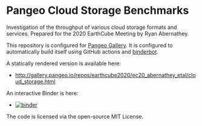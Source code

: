 # Pangeo Cloud Storage Benchmarks

Investigation of the throughput of various cloud storage formats and services.
Prepared for the 2020 EarthCube Meeting by Ryan Abernathey.

This repository is configured for [Pangeo Gallery](http://gallery.pangeo.io/).
It is configured to automatically build itself using GitHub actions and
[binderbot](https://github.com/pangeo-gallery/binderbot).

A statically rendered version is available here:
- <http://gallery.pangeo.io/repos/earthcube2020/ec20_abernathey_etal/cloud_storage.html>

An interactive Binder is here:
- [![binder](https://mybinder.org/badge_logo.svg?style=flat-square)](https://binder.pangeo.io/v2/gh/pangeo-gallery/default-binder/master/?urlpath=git-pull?repo=https://github.com/earthcube2020/ec20_abernathey_etal%26amp%3Burlpath=lab/tree/ec20_abernathey_etal/cloud_storage.ipynb%3Fautodecode)

The code is licensed via the open-source MIT License.
